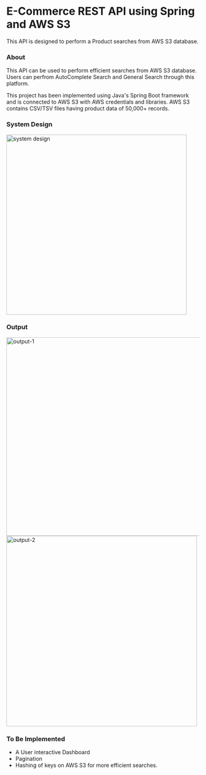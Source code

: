 # E-Commerce REST API using Spring and AWS S3

This API is designed to perform a Product searches from AWS S3 database. 

### About
This API can be used to perform efficient searches from AWS S3 database. Users can perfrom AutoComplete Search and General Search through this platform.

This project has been implemented using Java's Spring Boot framework and is connected to AWS S3 with AWS credentials and libraries. AWS S3 contains CSV/TSV files having product data of 50,000+ records.

### System Design

<img width="470" alt="system design" src="https://user-images.githubusercontent.com/24728098/42707720-645484aa-8698-11e8-9e4c-ad083abd4697.PNG">

### Output
<img width="518" alt="output-1" src="https://user-images.githubusercontent.com/24728098/42707947-f6c2decc-8698-11e8-936a-008bacdd3f84.PNG">
<img width="497" alt="output-2" src="https://user-images.githubusercontent.com/24728098/42707952-f99cbaf0-8698-11e8-885c-5d8611cca574.PNG">


### To Be Implemented
- A User interactive Dashboard
- Pagination
- Hashing of keys on AWS S3 for more efficient searches.
